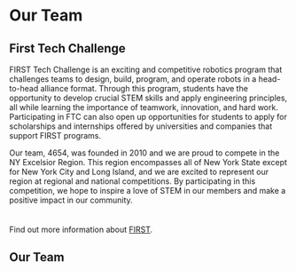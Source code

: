 <script setup>
import { VPTeamMembers } from 'vitepress/theme'

const members = [
  {
    avatar: 'https://github.com/yyx990803.png',
    name: 'Elliot Zheng',
    title: 'Administrative President',
    desc: 'Elliot Zheng, President, is a senior and it’s his fourth year on the team. He enjoys playing clarinet, playing video games, building computers, coding and has a passion for Electric Vehicles. He also has a cat named Lumi and a doggo named Zelda.'
  },
  {
    avatar: 'https://github.com/yyx990803.png',
    name: 'Michael Oh',
    title: 'Building President',
    desc: 'Michael Oh, President, is a senior.'
  }
]
</script>

# Our Team

## First Tech Challenge

FIRST Tech Challenge is an exciting and competitive robotics program that challenges teams to design, build, program, and operate robots in a head-to-head alliance format. Through this program, students have the opportunity to develop crucial STEM skills and apply engineering principles, all while learning the importance of teamwork, innovation, and hard work. Participating in FTC can also open up opportunities for students to apply for scholarships and internships offered by universities and companies that support FIRST programs.

Our team, 4654, was founded in 2010 and we are proud to compete in the NY Excelsior Region. This region encompasses all of New York State except for New York City and Long Island, and we are excited to represent our region at regional and national competitions. By participating in this competition, we hope to inspire a love of STEM in our members and make a positive impact in our community.

<div class="tip custom-block" style="padding-top: 8px">

Find out more information about [FIRST](https://www.firstinspires.org/robotics/ftc).

</div>

## Our Team

<VPTeamMembers size="medium" :members="members" />